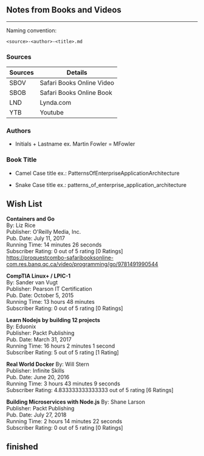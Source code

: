 ## Notes from Books and Videos
-----------------
Naming convention:
```
<source>-<author>-<title>.md
```

### Sources

| Sources   | Details                       |
|-----------|------------                   |
|SBOV       | Safari Books Online Video     |
|SBOB       | Safari Books Online Book      | 
|LND        | Lynda.com                     |
|YTB        | Youtube                       |          
### Authors
- Initials + Lastname
ex. Martin Fowler = MFowler

### Book Title
- Camel Case title ex.: PatternsOfEnterpriseApplicationArchitecture

- Snake Case title ex.: 
patterns_of_enterprise_application_architecture


## Wish List

**Containers and Go**  
By: Liz Rice   
Publisher: O'Reilly Media, Inc.  
Pub. Date: July 11, 2017  
Running Time: 14 minutes 26 seconds  
Subscriber Rating: 0 out of 5 rating [0 Ratings]  
https://proquestcombo-safaribooksonline-com.res.banq.qc.ca/video/programming/go/9781491990544 

**CompTIA Linux+ / LPIC-1**  
By: Sander van Vugt  
Publisher: Pearson IT Certification  
Pub. Date: October 5, 2015  
Running Time: 13 hours 48 minutes  
Subscriber Rating: 0 out of 5 rating [0 Ratings]  


**Learn Nodejs by building 12 projects**  
By: Eduonix  
Publisher: Packt Publishing  
Pub. Date: March 31, 2017  
Running Time: 16 hours 2 minutes 1 second  
Subscriber Rating: 5 out of 5 rating [1 Rating]  

**Real World Docker**
By: Will Stern  
Publisher: Infinite Skills  
Pub. Date: June 20, 2016  
Running Time: 3 hours 43 minutes 9 seconds  
Subscriber Rating: 4.833333333333333 out of 5 rating [6 Ratings]

**Building Microservices with Node.js**
By: Shane Larson  
Publisher: Packt Publishing  
Pub. Date: July 27, 2018  
Running Time: 2 hours 14 minutes 22 seconds  
Subscriber Rating: 0 out of 5 rating [0 Ratings]

## finished